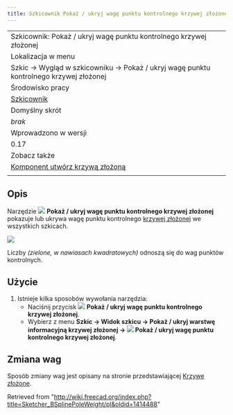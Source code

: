 ```yaml
---
title: Szkicownik Pokaż / ukryj wagę punktu kontrolnego krzywej złożonej
---
```

|  |
| --- |
| Szkicownik: Pokaż / ukryj wagę punktu kontrolnego krzywej złożonej |
| Lokalizacja w menu |
| Szkic → Wygląd w szkicowniku → Pokaż / ukryj wagę punktu kontrolnego krzywej złożonej |
| Środowisko pracy |
| [Szkicownik](/Sketcher_Workbench/pl "Sketcher Workbench/pl") |
| Domyślny skrót |
| *brak* |
| Wprowadzono w wersji |
| 0.17 |
| Zobacz także |
| [Komponent utwórz krzywą złożoną](/Sketcher_CreateBSpline/pl "Sketcher CreateBSpline/pl") |
|  |

## Opis

Narzędzie ![](/images/Sketcher_BSplinePoleWeight.svg) **Pokaż / ukryj wagę punktu kontrolnego krzywej złożonej** pokazuje lub ukrywa wagę punktu kontrolnego [krzywej złożonej](/B-Splines/pl "B-Splines/pl") we wszystkich szkicach.

![](/images/Sketcher_BSplineWeightShow.png)

Liczby *(zielone, w nawiasach kwadratowych)* odnoszą się do wag punktów kontrolnych.

## Użycie

1. Istnieje kilka sposobów wywołania narzędzia:
   * Naciśnij przycisk ![](/images/Sketcher_BSplinePoleWeight.svg) **Pokaż / ukryj wagę punktu kontrolnego krzywej złożonej**.
   * Wybierz z menu **Szkic → Widok szkicu → Pokaż / ukryj warstwę informacyjną krzywej złożonej → ![](/images/Sketcher_BSplinePoleWeight.svg) Pokaż / ukryj wagę punktu kontrolnego krzywej złożonej**.

## Zmiana wag

Sposób zmiany wag jest opisany na stronie przedstawiającej [Krzywe złożone](/B-Splines/pl#Zmiana_wagi "B-Splines/pl").

Retrieved from "<http://wiki.freecad.org/index.php?title=Sketcher_BSplinePoleWeight/pl&oldid=1414488>"